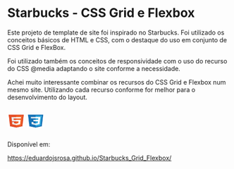 # Starbucks - CSS Grid e Flexbox
<p>Este projeto de template de site foi inspirado no Starbucks.
   Foi utilizado os conceitos básicos de HTML e CSS, com o destaque do uso em conjunto de CSS Grid e FlexBox.</p>
<p>Foi utilizado também os conceitos de responsividade com o uso do recurso do CSS @media adaptando o site conforme a necessidade.</p>
<p>Achei muito interessante combinar os recursos do CSS Grid e Flexbox num mesmo site. Utilizando cada recurso conforme for melhor para o desenvolvimento do layout.</p>

<div style="display: inline_block"><br>
  <img align="center" alt="HTML" height="30" width="40" src="https://raw.githubusercontent.com/devicons/devicon/master/icons/html5/html5-original.svg">
  <img align="center" alt="CSS" height="30" width="40" src="https://raw.githubusercontent.com/devicons/devicon/master/icons/css3/css3-original.svg">
</div>

 ##

Disponível em:

https://eduardojsrosa.github.io/Starbucks_Grid_Flexbox/
